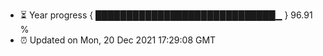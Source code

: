 - ⏳ Year progress { █████████████████████████████▁ } 96.91 %
- ⏰ Updated on Mon, 20 Dec 2021 17:29:08 GMT

